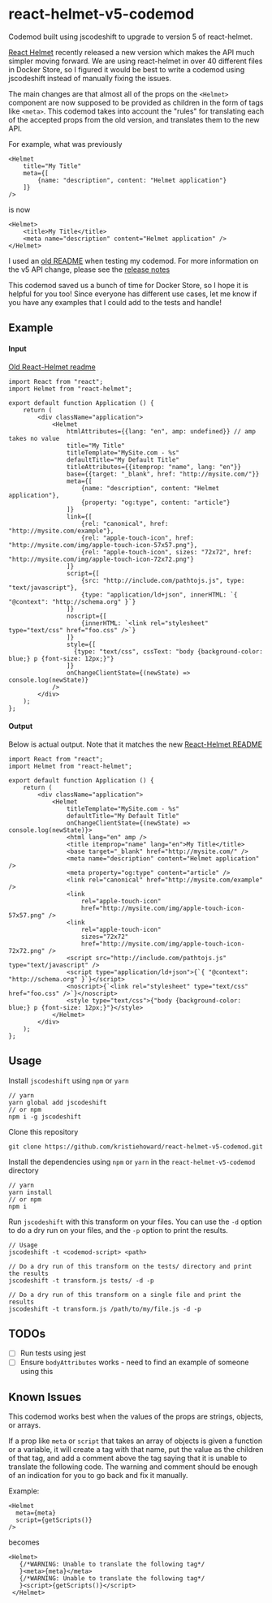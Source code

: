 # react-helmet-v5-codemod

Codemod built using jscodeshift to upgrade to version 5 of react-helmet.

[React Helmet](https://github.com/nfl/react-helmet) recently released a new version which makes the API much simpler moving forward. We are using react-helmet in over 40 different files in Docker Store, so I figured it would be best to write a codemod using jscodeshift instead of manually fixing the issues.

The main changes are that almost all of the props on the `<Helmet>` component are now supposed to be provided as children in the form of tags like `<meta>`.
This codemod takes into account the "rules" for translating each of the accepted props from the old version, and translates them to the new API.

For example, what was previously
```
<Helmet
    title="My Title"
    meta={[
        {name: "description", content: "Helmet application"}
    ]}
/>
```
is now

```
<Helmet>
    <title>My Title</title>
    <meta name="description" content="Helmet application" />
</Helmet>
```

I used an [old README](https://github.com/nfl/react-helmet/blob/f392aaef69cce3cd1951dd96e4f860bf8104843a/README.md) when testing my codemod. For more information on the v5 API change, please see the [release notes](https://github.com/nfl/react-helmet/pull/246)

This codemod saved us a bunch of time for Docker Store, so I hope it is helpful for you too! Since everyone has different use cases, let me know if you have any examples that I could add to the tests and handle!

## Example

#### Input
[Old React-Helmet readme](https://github.com/nfl/react-helmet/blob/f392aaef69cce3cd1951dd96e4f860bf8104843a/README.md)

```
import React from "react";
import Helmet from "react-helmet";

export default function Application () {
    return (
        <div className="application">
            <Helmet
                htmlAttributes={{lang: "en", amp: undefined}} // amp takes no value
                title="My Title"
                titleTemplate="MySite.com - %s"
                defaultTitle="My Default Title"
                titleAttributes={{itemprop: "name", lang: "en"}}
                base={{target: "_blank", href: "http://mysite.com/"}}
                meta={[
                    {name: "description", content: "Helmet application"},
                    {property: "og:type", content: "article"}
                ]}
                link={[
                    {rel: "canonical", href: "http://mysite.com/example"},
                    {rel: "apple-touch-icon", href: "http://mysite.com/img/apple-touch-icon-57x57.png"},
                    {rel: "apple-touch-icon", sizes: "72x72", href: "http://mysite.com/img/apple-touch-icon-72x72.png"}
                ]}
                script={[
                    {src: "http://include.com/pathtojs.js", type: "text/javascript"},
                    {type: "application/ld+json", innerHTML: `{ "@context": "http://schema.org" }`}
                ]}
                noscript={[
                    {innerHTML: `<link rel="stylesheet" type="text/css" href="foo.css" />`}
                ]}
                style={[
                  {type: "text/css", cssText: "body {background-color: blue;} p {font-size: 12px;}"}
                ]}
                onChangeClientState={(newState) => console.log(newState)}
            />
        </div>
    );
};
```

#### Output
Below is actual output. Note that it matches the new [React-Helmet README](https://github.com/nfl/react-helmet)
```
import React from "react";
import Helmet from "react-helmet";

export default function Application () {
    return (
        <div className="application">
            <Helmet
                titleTemplate="MySite.com - %s"
                defaultTitle="My Default Title"
                onChangeClientState={(newState) => console.log(newState)}>
                <html lang="en" amp />
                <title itemprop="name" lang="en">My Title</title>
                <base target="_blank" href="http://mysite.com/" />
                <meta name="description" content="Helmet application" />
                <meta property="og:type" content="article" />
                <link rel="canonical" href="http://mysite.com/example" />
                <link
                    rel="apple-touch-icon"
                    href="http://mysite.com/img/apple-touch-icon-57x57.png" />
                <link
                    rel="apple-touch-icon"
                    sizes="72x72"
                    href="http://mysite.com/img/apple-touch-icon-72x72.png" />
                <script src="http://include.com/pathtojs.js" type="text/javascript" />
                <script type="application/ld+json">{`{ "@context": "http://schema.org" }`}</script>
                <noscript>{`<link rel="stylesheet" type="text/css" href="foo.css" />`}</noscript>
                <style type="text/css">{"body {background-color: blue;} p {font-size: 12px;}"}</style>
            </Helmet>
        </div>
    );
};
```

## Usage

Install `jscodeshift` using `npm` or `yarn`
```
// yarn
yarn global add jscodeshift
// or npm
npm i -g jscodeshift
```

Clone this repository
```
git clone https://github.com/kristiehoward/react-helmet-v5-codemod.git
```

Install the dependencies using `npm` or `yarn` in the `react-helmet-v5-codemod` directory
```
// yarn
yarn install
// or npm
npm i
```

Run `jscodeshift` with this transform on your files. You can use the `-d` option to do a dry run on your files, and the `-p` option to print the results.
```
// Usage
jscodeshift -t <codemod-script> <path>

// Do a dry run of this transform on the tests/ directory and print the results
jscodeshift -t transform.js tests/ -d -p

// Do a dry run of this transform on a single file and print the results
jscodeshift -t transform.js /path/to/my/file.js -d -p
```

## TODOs

- [ ] Run tests using jest
- [ ] Ensure `bodyAttributes` works - need to find an example of someone using this

## Known Issues

This codemod works best when the values of the props are strings, objects, or arrays.

If a prop like `meta` or `script` that takes an array of objects is given a function or a variable, it will create a tag with that name, put the value as the children of that tag, and add a comment above the tag saying that it is unable to translate the following code. The warning and comment should be enough of an indication for you to go back and fix it manually.

Example:

```
<Helmet
  meta={meta}
  script={getScripts()}
/>
```

becomes

```
<Helmet>
   {/*WARNING: Unable to translate the following tag*/
   }<meta>{meta}</meta>
   {/*WARNING: Unable to translate the following tag*/
   }<script>{getScripts()}</script>
 </Helmet>
 ```
